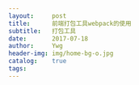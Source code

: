 ```yaml
---
layout:     post
title:      前端打包工具webpack的使用
subtitle:   打包工具
date:       2017-07-18
author:     Ywg
header-img: img/home-bg-o.jpg
catalog:    true
tags: 
---
```

